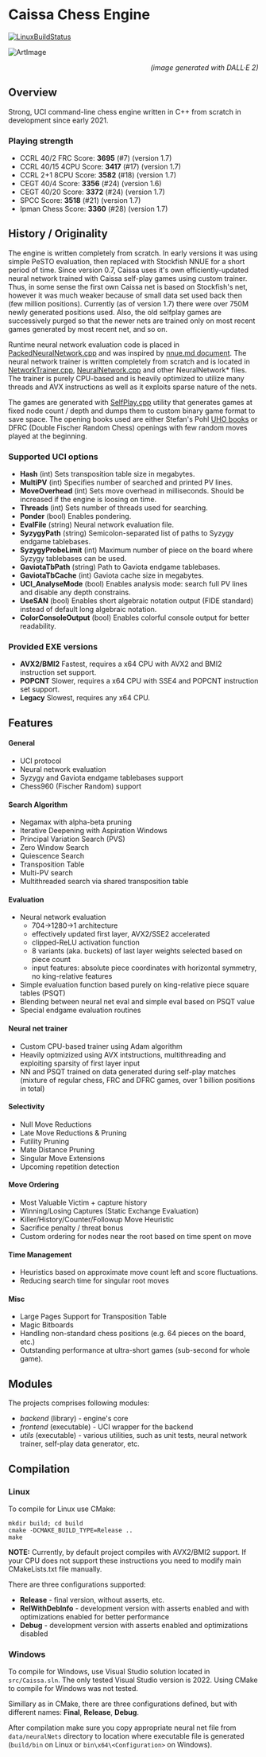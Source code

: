 # Caissa Chess Engine

[![LinuxBuildStatus](https://github.com/Witek902/Caissa/workflows/Linux/badge.svg)](https://github.com/Witek902/Caissa/actions/workflows/linux.yml)

![ArtImage](https://user-images.githubusercontent.com/5882734/193368109-abce432b-85e9-4f11-bb3c-57fd3d27db22.jpg?raw=true)
<p style='text-align: right;'><em>(image generated with DALL·E 2)</em></p>

## Overview

Strong, UCI command-line chess engine written in C++ from scratch in development since early 2021.

### Playing strength

* CCRL 40/2 FRC Score: **3695** (#7) (version 1.7)
* CCRL 40/15 4CPU Score: **3417** (#17) (version 1.7)
* CCRL 2+1 8CPU Score: **3582** (#18) (version 1.7)
* CEGT 40/4 Score: **3356** (#24) (version 1.6)
* CEGT 40/20 Score: **3372** (#24) (version 1.7)
* SPCC Score: **3518** (#21) (version 1.7)
* Ipman Chess Score: **3360** (#28) (version 1.7)

## History / Originality

The engine is written completely from scratch. In early versions it was using simple PeSTO evaluation, then replaced with Stockfish NNUE for a short period of time. Since version 0.7, Caissa uses it's own efficiently-updated neural network trained with Caissa self-play games using custom trainer. Thus, in some sense the first own Caissa net is based on Stockfish's net, however it was much weaker because of small data set used back then (few million positions). Currently (as of version 1.7) there were over 750M newly generated positions used. Also, the old selfplay games are successively purged so that the newer nets are trained only on most recent games generated by most recent net, and so on.

Runtime neural network evaluation code is placed in [PackedNeuralNetwork.cpp](https://github.com/Witek902/Caissa/blob/devel/src/backend/PackedNeuralNetwork.cpp) and was inspired by [nnue.md document](https://github.com/glinscott/nnue-pytorch/blob/master/docs/nnue.md). The neural network trainer is written completely from scratch and is located in [NetworkTrainer.cpp](https://github.com/Witek902/Caissa/blob/devel/src/utils/NetworkTrainer.cpp), [NeuralNetwork.cpp](https://github.com/Witek902/Caissa/blob/devel/src/utils/NeuralNetwork.cpp) and other NeuralNetwork* files. The trainer is purely CPU-based and is heavily optimized to utilize many threads and AVX instructions as well as it exploits sparse nature of the nets.

The games are generated with [SelfPlay.cpp](https://github.com/Witek902/Caissa/blob/devel/src/utils/SelfPlay.cpp) utility that generates games at fixed node count / depth and dumps them to custom binary game format to save space. The opening books used are either Stefan's Pohl [UHO books](https://www.sp-cc.de/uho_2022.htm) or DFRC (Double Fischer Random Chess) openings with few random moves played at the beginning.

### Supported UCI options

* **Hash** (int) Sets transposition table size in megabytes.
* **MultiPV** (int) Specifies number of searched and printed PV lines.
* **MoveOverhead** (int) Sets move overhead in milliseconds. Should be increased if the engine is loosing on time.
* **Threads** (int) Sets number of threads used for searching.
* **Ponder** (bool) Enables pondering.
* **EvalFile** (string) Neural network evaluation file.
* **SyzygyPath** (string) Semicolon-separated list of paths to Syzygy endgame tablebases.
* **SyzygyProbeLimit** (int) Maximum number of piece on the board where Syzygy tablebases can be used.
* **GaviotaTbPath** (string) Path to Gaviota endgame tablebases.
* **GaviotaTbCache** (int) Gaviota cache size in megabytes.
* **UCI_AnalyseMode** (bool) Enables analysis mode: search full PV lines and disable any depth constrains.
* **UseSAN** (bool) Enables short algebraic notation output (FIDE standard) instead of default long algebraic notation.
* **ColorConsoleOutput** (bool) Enables colorful console output for better readability.


### Provided EXE versions

* **AVX2/BMI2** Fastest, requires a x64 CPU with AVX2 and BMI2 instruction set support.
* **POPCNT** Slower, requires a x64 CPU with SSE4 and POPCNT instruction set support.
* **Legacy** Slowest, requires any x64 CPU.


## Features

#### General
* UCI protocol
* Neural network evaluation
* Syzygy and Gaviota endgame tablebases support
* Chess960 (Fischer Random) support

#### Search Algorithm
* Negamax with alpha-beta pruning
* Iterative Deepening with Aspiration Windows
* Principal Variation Search (PVS)
* Zero Window Search
* Quiescence Search
* Transposition Table
* Multi-PV search
* Multithreaded search via shared transposition table

#### Evaluation
* Neural network evaluation
  * 704&rarr;1280&rarr;1 architecture
  * effectively updated first layer, AVX2/SSE2 accelerated
  * clipped-ReLU activation function
  * 8 variants (aka. buckets) of last layer weights selected based on piece count
  * input features: absolute piece coordinates with horizontal symmetry, no king-relative features
* Simple evaluation function based purely on king-relative piece square tables (PSQT)
* Blending between neural net eval and simple eval based on PSQT value
* Special endgame evaluation routines

#### Neural net trainer
* Custom CPU-based trainer using Adam algorithm
* Heavily optmizized using AVX intstructions, multithreading and exploiting sparsity of first layer input
* NN and PSQT trained on data generated during self-play matches (mixture of regular chess, FRC and DFRC games, over 1 billion positions in total)

#### Selectivity
* Null Move Reductions
* Late Move Reductions & Pruning
* Futility Pruning
* Mate Distance Pruning
* Singular Move Extensions
* Upcoming repetition detection

#### Move Ordering
* Most Valuable Victim + capture history
* Winning/Losing Captures (Static Exchange Evaluation)
* Killer/History/Counter/Followup Move Heuristic
* Sacrifice penalty / threat bonus
* Custom ordering for nodes near the root based on time spent on move

#### Time Management
* Heuristics based on approximate move count left and score fluctuations.
* Reducing search time for singular root moves

#### Misc
* Large Pages Support for Transposition Table
* Magic Bitboards
* Handling non-standard chess positions (e.g. 64 pieces on the board, etc.)
* Outstanding performance at ultra-short games (sub-second for whole game).

## Modules

The projects comprises following modules:
  * _backend_ (library) - engine's core
  * _frontend_ (executable) - UCI wrapper for the backend
  * _utils_ (executable) - various utilities, such as unit tests, neural network trainer, self-play data generator, etc.


## Compilation

### Linux

To compile for Linux use CMake:
```
mkdir build; cd build
cmake -DCMAKE_BUILD_TYPE=Release ..
make
```

**NOTE:** Currently, by default project compiles with AVX2/BMI2 support. If your CPU does not support these instructions you need to modify main CMakeLists.txt file manually.

There are three configurations supported:
* **Release** - final version, without asserts, etc.
* **RelWithDebInfo** - development version with asserts enabled and with optimizations enabled for better performance
* **Debug** - development version with asserts enabled and optimizations disabled

### Windows

To compile for Windows, use Visual Studio solution located in `src/Caissa.sln`. The only tested Visual Studio version is 2022. Using CMake to compile for Windows was not tested.

Simillary as in CMake, there are three configurations defined, but with different names: **Final**, **Release**, **Debug**.

After compilation make sure you copy appropriate neural net file from `data/neuralNets` directory to location where executable file is generated (`build/bin` on Linux or `bin\x64\<Configuration>` on Windows).

